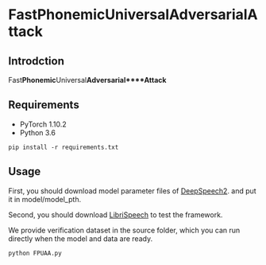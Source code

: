 # FastPhonemicUniversalAdversarialAttack

## Introdction

Fast**Phonemic**Universal**Adversarial****Attack**

## Requirements

* PyTorch 1.10.2
* Python 3.6

```
pip install -r requirements.txt
```
## Usage

First, you should download model parameter files of [DeepSpeech2](https://github.com/SeanNaren/deepspeech.pytorch). and put it in model/model_pth.

Second, you should download [LibriSpeech](https://www.openslr.org/12)
to test the framework.

We provide verification dataset in the source folder, which you can run directly when the model and data are ready.
```
python FPUAA.py
```






